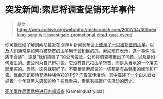 # 突发新闻:索尼将调查促销死羊事件

> 原文：<https://web.archive.org/web/http://techcrunch.com/2007/04/30/breaking-sony-will-investigate-promotional-dead-goat-event/>

你可能已经了解到索尼最近在*战神 II* 新闻发布会上[使用了一只被斩首的山羊](https://web.archive.org/web/20150926052110/http://crunchgear.com/2007/04/30/wtf-was-sony-thinking-nsfw/)，以及人们通常是如何将被斩首的山羊用于营销目的的。索尼现在表示，这一事件“性质不合适”，这是“我们搞砸了”的公司说法，公司将调查哪里出了问题，以及是如何发生的。该公司为自己辩护说，它没有自己把山羊斩首，而是从当地的一个屠夫那里买的。当然，这样就更好了。不要相信索尼说的一切都是有益健康的娱乐和广告。谁会忘记那场充满种族色彩的 PSP 广告宣传活动，其中描述了一个白人妇女抓着一个年轻黑人男孩的脸？在我看来，索尼有搞砸广告活动的历史。

[死羊事件后索尼将进行内部调查](https://web.archive.org/web/20150926052110/http://www.gamesindustry.biz/content_page.php?aid=24639) [GameIndustry.biz]